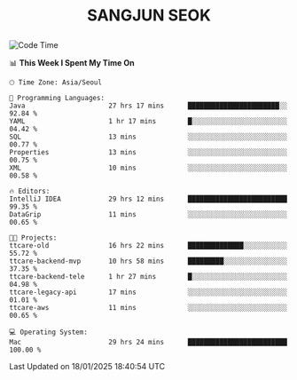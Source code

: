<h1>
 <p align="center">
   SANGJUN SEOK
 </p>
</h1>

<!--START_SECTION:waka-->
![Code Time](http://img.shields.io/badge/Code%20Time-4%2C062%20hrs%2011%20mins-blue)

📊 **This Week I Spent My Time On** 

```text
🕑︎ Time Zone: Asia/Seoul

💬 Programming Languages: 
Java                     27 hrs 17 mins      ███████████████████████░░   92.84 % 
YAML                     1 hr 17 mins        █░░░░░░░░░░░░░░░░░░░░░░░░   04.42 % 
SQL                      13 mins             ░░░░░░░░░░░░░░░░░░░░░░░░░   00.77 % 
Properties               13 mins             ░░░░░░░░░░░░░░░░░░░░░░░░░   00.75 % 
XML                      10 mins             ░░░░░░░░░░░░░░░░░░░░░░░░░   00.58 % 

🔥 Editors: 
IntelliJ IDEA            29 hrs 12 mins      █████████████████████████   99.35 % 
DataGrip                 11 mins             ░░░░░░░░░░░░░░░░░░░░░░░░░   00.65 % 

🐱‍💻 Projects: 
ttcare-old               16 hrs 22 mins      ██████████████░░░░░░░░░░░   55.72 % 
ttcare-backend-mvp       10 hrs 58 mins      █████████░░░░░░░░░░░░░░░░   37.35 % 
ttcare-backend-tele      1 hr 27 mins        █░░░░░░░░░░░░░░░░░░░░░░░░   04.98 % 
ttcare-legacy-api        17 mins             ░░░░░░░░░░░░░░░░░░░░░░░░░   01.01 % 
ttcare-aws               11 mins             ░░░░░░░░░░░░░░░░░░░░░░░░░   00.65 % 

💻 Operating System: 
Mac                      29 hrs 24 mins      █████████████████████████   100.00 % 
```


 Last Updated on 18/01/2025 18:40:54 UTC
<!--END_SECTION:waka-->
